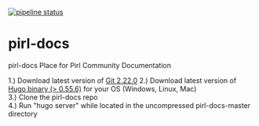 [![pipeline status](https://git.pirl.io/community/pirl-docs/badges/master/pipeline.svg)](https://git.pirl.io/community/pirl-docs/commits/master)

# pirl-docs
pirl-docs
Place for Pirl Community Documentation


1.) Download latest version of [Git 2.22.0](https://git-scm.com/downloads)
2.) Download latest version of [Hugo binary (> 0.55.6)](https://gohugo.io/getting-started/installing/) for your OS (Windows, Linux, Mac)  
3.) Clone the pirl-docs repo  
4.) Run "hugo server" while located in the uncompressed pirl-docs-master directory  
